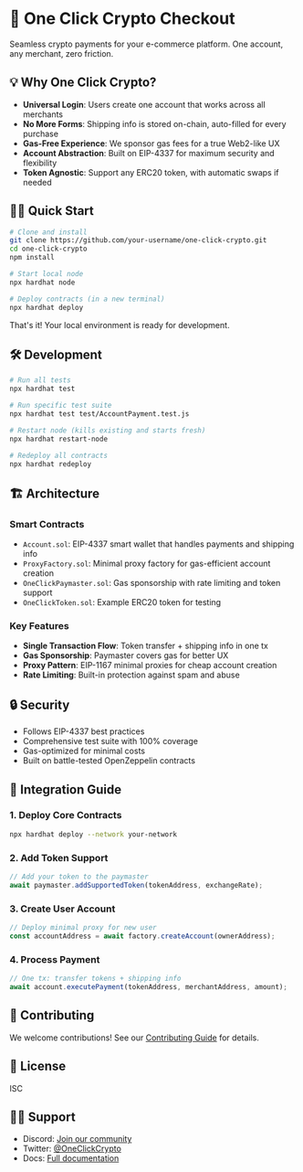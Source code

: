 # 🚀 One Click Crypto Checkout

Seamless crypto payments for your e-commerce platform. One account, any merchant, zero friction.

## 💡 Why One Click Crypto?

- **Universal Login**: Users create one account that works across all merchants
- **No More Forms**: Shipping info is stored on-chain, auto-filled for every purchase
- **Gas-Free Experience**: We sponsor gas fees for a true Web2-like UX
- **Account Abstraction**: Built on EIP-4337 for maximum security and flexibility
- **Token Agnostic**: Support any ERC20 token, with automatic swaps if needed

## 🏃‍♂️ Quick Start

```bash
# Clone and install
git clone https://github.com/your-username/one-click-crypto.git
cd one-click-crypto
npm install

# Start local node
npx hardhat node

# Deploy contracts (in a new terminal)
npx hardhat deploy
```

That's it! Your local environment is ready for development.

## 🛠 Development

```bash
# Run all tests
npx hardhat test

# Run specific test suite
npx hardhat test test/AccountPayment.test.js

# Restart node (kills existing and starts fresh)
npx hardhat restart-node

# Redeploy all contracts
npx hardhat redeploy
```

## 🏗 Architecture

### Smart Contracts
- `Account.sol`: EIP-4337 smart wallet that handles payments and shipping info
- `ProxyFactory.sol`: Minimal proxy factory for gas-efficient account creation
- `OneClickPaymaster.sol`: Gas sponsorship with rate limiting and token support
- `OneClickToken.sol`: Example ERC20 token for testing

### Key Features
- **Single Transaction Flow**: Token transfer + shipping info in one tx
- **Gas Sponsorship**: Paymaster covers gas for better UX
- **Proxy Pattern**: EIP-1167 minimal proxies for cheap account creation
- **Rate Limiting**: Built-in protection against spam and abuse

## 🔒 Security

- Follows EIP-4337 best practices
- Comprehensive test suite with 100% coverage
- Gas-optimized for minimal costs
- Built on battle-tested OpenZeppelin contracts

## 📖 Integration Guide

### 1. Deploy Core Contracts
```bash
npx hardhat deploy --network your-network
```

### 2. Add Token Support
```javascript
// Add your token to the paymaster
await paymaster.addSupportedToken(tokenAddress, exchangeRate);
```

### 3. Create User Account
```javascript
// Deploy minimal proxy for new user
const accountAddress = await factory.createAccount(ownerAddress);
```

### 4. Process Payment
```javascript
// One tx: transfer tokens + shipping info
await account.executePayment(tokenAddress, merchantAddress, amount);
```

## 🤝 Contributing

We welcome contributions! See our [Contributing Guide](CONTRIBUTING.md) for details.

## 📄 License

ISC

## 🙋‍♂️ Support

- Discord: [Join our community](discord-link)
- Twitter: [@OneClickCrypto](twitter-link)
- Docs: [Full documentation](docs-link)
